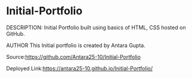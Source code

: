 # Initial-Portfolio

DESCRIPTION: Initial Portfolio built using basics of HTML, CSS hosted on GitHub.

AUTHOR This Initial portfolio is created by Antara Gupta.

Source:https://github.com/Antara25-10/Initial-Portfolio

Deployed Link:https://antara25-10.github.io/Initial-Portfolio/
